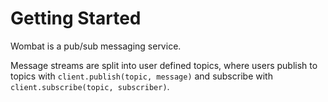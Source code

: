 # Getting Started
Wombat is a pub/sub messaging service.

Message streams are split into user defined topics, where users publish to
topics with `client.publish(topic, message)` and subscribe with
`client.subscribe(topic, subscriber)`.
